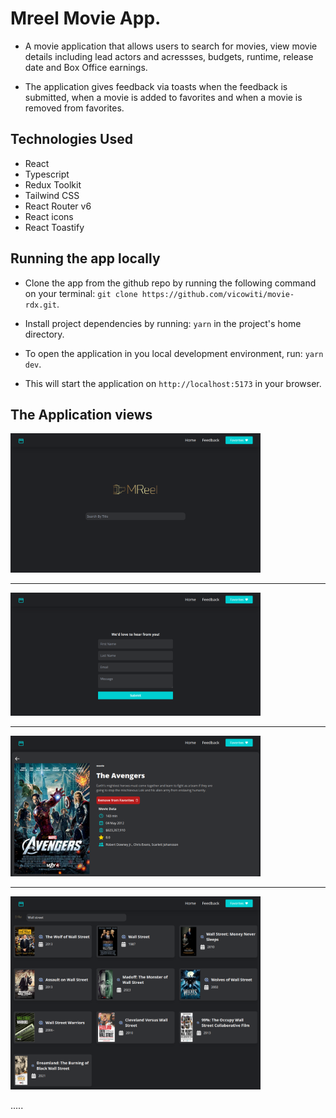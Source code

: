 # Mreel Movie App.

- A movie application that allows users to search for movies, view movie details including lead actors and acressses, budgets, runtime, release date and Box Office earnings.

- The application gives feedback via toasts when the feedback is submitted, when a movie is added to favorites and when a movie is removed from favorites.

## Technologies Used

- React
- Typescript
- Redux Toolkit
- Tailwind CSS
- React Router v6
- React icons
- React Toastify

## Running the app locally

- Clone the app from the github repo by running the following command on your terminal:
  `git clone https://github.com/vicowiti/movie-rdx.git`.

- Install project dependencies by running: `yarn` in the project's home directory.

- To open the application in you local development environment, run: `yarn dev`.
- This will start the application on `http://localhost:5173` in your browser.

## The Application views

<img src="./src/assets/appviews/homepage.png" width="400px" height="auto">
<hr>
<img src="./src/assets/appviews/feedback.png" width="400px" height="auto">
<hr>
<img src="./src/assets/appviews/movie-details.png" width="400px" height="auto">
<hr>
<img src="./src/assets/appviews/search results.png" width="400px" height="auto">

.....